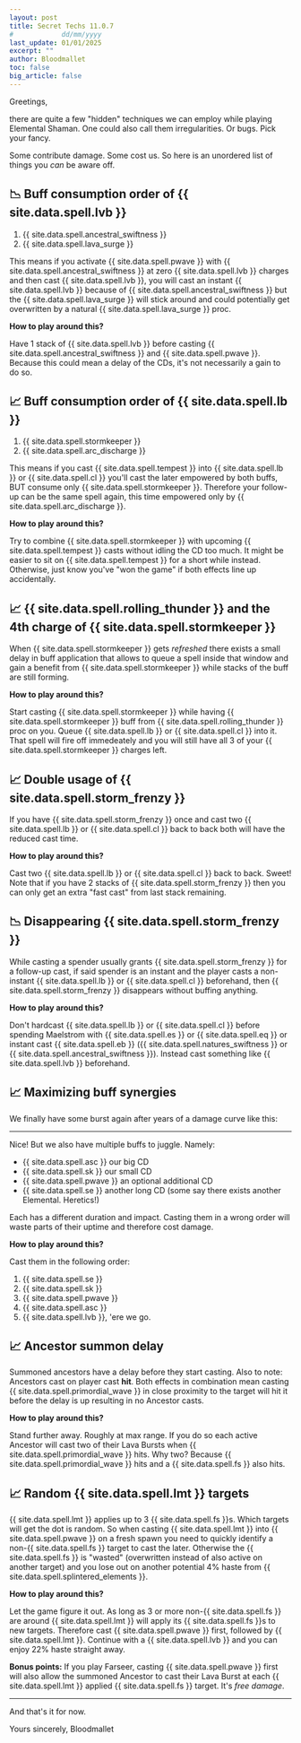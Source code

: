 ```yaml
---
layout: post
title: Secret Techs 11.0.7
#            dd/mm/yyyy
last_update: 01/01/2025
excerpt: ""
author: Bloodmallet
toc: false
big_article: false
---
```

Greetings,

there are quite a few "hidden" techniques we can employ while playing Elemental
Shaman. One could also call them irregularities. Or bugs. Pick your fancy.

Some contribute damage. Some cost us. So here is an unordered list of things
you *can* be aware off.


## 📉 Buff consumption order of {{ site.data.spell.lvb }}

1. {{ site.data.spell.ancestral_swiftness }}
1. {{ site.data.spell.lava_surge }}

This means if you activate {{ site.data.spell.pwave }} with 
{{ site.data.spell.ancestral_swiftness }} at zero {{ site.data.spell.lvb }} 
charges and then cast {{ site.data.spell.lvb }}, you will cast an instant
{{ site.data.spell.lvb }} because of {{ site.data.spell.ancestral_swiftness }}
but the {{ site.data.spell.lava_surge }} will stick around and could
potentially get overwritten by a natural {{ site.data.spell.lava_surge }} proc.

**How to play around this?** 

Have 1 stack of {{ site.data.spell.lvb }} before
casting {{ site.data.spell.ancestral_swiftness }} and 
{{ site.data.spell.pwave }}. Because this could mean a delay of the CDs, it's
not necessarily a gain to do so.


## 📈 Buff consumption order of {{ site.data.spell.lb }}

1. {{ site.data.spell.stormkeeper }}
1. {{ site.data.spell.arc_discharge }}

This means if you cast {{ site.data.spell.tempest }} into
{{ site.data.spell.lb }} or {{ site.data.spell.cl }} you'll cast the later
empowered by both buffs, BUT consume only {{ site.data.spell.stormkeeper }}.
Therefore your follow-up can be the same spell again, this time empowered only
by {{ site.data.spell.arc_discharge }}.

**How to play around this?** 

Try to combine {{ site.data.spell.stormkeeper }}
with upcoming {{ site.data.spell.tempest }} casts without idling the CD too much.
It might be easier to sit on {{ site.data.spell.tempest }} for a short while 
instead. Otherwise, just know you've "won the game" if both effects line up
accidentally.


## 📈 {{ site.data.spell.rolling_thunder }} and the 4th charge of {{ site.data.spell.stormkeeper }}

When {{ site.data.spell.stormkeeper }} gets *refreshed* there exists a small delay in buff application that allows to queue a spell inside that window and gain a benefit from {{ site.data.spell.stormkeeper }} while stacks of the buff are still forming. 

**How to play around this?** 

Start casting {{ site.data.spell.stormkeeper }} while having {{ site.data.spell.stormkeeper }} buff from {{ site.data.spell.rolling_thunder }} proc on you. Queue {{ site.data.spell.lb }} or {{ site.data.spell.cl }} into it. 
That spell will fire off immedeately and you will still have all 3 of your {{ site.data.spell.stormkeeper }} charges left.


## 📈 Double usage of {{ site.data.spell.storm_frenzy }}

If you have {{ site.data.spell.storm_frenzy }} once and cast two
{{ site.data.spell.lb }} or {{ site.data.spell.cl }} back to back both will 
have the reduced cast time.

**How to play around this?** 

Cast two {{ site.data.spell.lb }} or 
{{ site.data.spell.cl }} back to back. Sweet! 
Note that if you have 2 stacks of {{ site.data.spell.storm_frenzy }} then you can only get an extra "fast cast" from last stack remaining.


## 📉 Disappearing {{ site.data.spell.storm_frenzy }}

While casting a spender usually grants {{ site.data.spell.storm_frenzy }} for
a follow-up cast, if said spender is an instant and the player casts a 
non-instant {{ site.data.spell.lb }} or {{ site.data.spell.cl }} beforehand,
then {{ site.data.spell.storm_frenzy }} disappears without buffing anything.

**How to play around this?** 

Don't hardcast {{ site.data.spell.lb }} or 
{{ site.data.spell.cl }} before spending Maelstrom with
{{ site.data.spell.es }} or {{ site.data.spell.eq }} or instant cast 
{{ site.data.spell.eb }} ({{ site.data.spell.natures_swiftness }} or 
{{ site.data.spell.ancestral_swiftness }}). Instead cast something like 
{{ site.data.spell.lvb }} beforehand.


## 📈 Maximizing buff synergies

We finally have some burst again after years of a damage curve like this:

---

Nice! But we also have multiple buffs to juggle. Namely:
- {{ site.data.spell.asc }} our big CD
- {{ site.data.spell.sk }} our small CD
- {{ site.data.spell.pwave }} an optional additional CD
- {{ site.data.spell.se }} another long CD (some say there exists another
Elemental. Heretics!)

Each has a different duration and impact. Casting them in a wrong order will
waste parts of their uptime and therefore cost damage.

**How to play around this?** 

Cast them in the following order:
1. {{ site.data.spell.se }}
1. {{ site.data.spell.sk }}
1. {{ site.data.spell.pwave }}
1. {{ site.data.spell.asc }}
1. {{ site.data.spell.lvb }}, 'ere we go.


## 📈 Ancestor summon delay

Summoned ancestors have a delay before they start casting. Also to note:
Ancestors cast on player cast **hit**. Both effects in combination mean casting 
{{ site.data.spell.primordial_wave }} in close proximity to the target will hit
it before the delay is up resulting in no Ancestor casts.

**How to play around this?** 

Stand further away. Roughly at max range. If you
do so each active Ancestor will cast two of their Lava Bursts when 
{{ site.data.spell.primordial_wave }} hits. Why two? Because 
{{ site.data.spell.primordial_wave }} hits and a {{ site.data.spell.fs }} also
hits.


## 📈 Random {{ site.data.spell.lmt }} targets

{{ site.data.spell.lmt }} applies up to 3 {{ site.data.spell.fs }}s. Which
targets will get the dot is random. So when casting {{ site.data.spell.lmt }}
into {{ site.data.spell.pwave }} on a fresh spawn you need to quickly identify
a non-{{ site.data.spell.fs }} target to cast the later. Otherwise the
{{ site.data.spell.fs }} is "wasted" (overwritten instead of also active on
another target) and you lose out on another potential 4% haste from
{{ site.data.spell.splintered_elements }}.

**How to play around this?** 

Let the game figure it out. As long as 3 or more 
non-{{ site.data.spell.fs }} are around {{ site.data.spell.lmt }} will apply
its {{ site.data.spell.fs }}s to new targets. Therefore cast
{{ site.data.spell.pwave }} first, followed by {{ site.data.spell.lmt }}.
Continue with a {{ site.data.spell.lvb }} and you can enjoy 22% haste straight
away.

**Bonus points:** If you play Farseer, casting {{ site.data.spell.pwave }} first
will also allow the summoned Ancestor to cast their Lava Burst at each
{{ site.data.spell.lmt }} applied {{ site.data.spell.fs }} target. It's 
*free damage*.

---

And that's it for now.

Yours sincerely,
Bloodmallet
